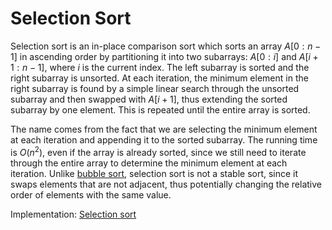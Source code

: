 # Selection Sort

Selection sort is an in-place comparison sort which sorts an array $A[0:n-1]$ in ascending order by partitioning it into two subarrays: $A[0:i]$ and $A[i+1:n-1]$, where $i$ is the current index. The left subarray is sorted and the right subarray is unsorted. At each iteration, the minimum element in the right subarray is found by a simple linear search through the unsorted subarray and then swapped with $A[i+1]$, thus extending the sorted subarray by one element. This is repeated until the entire array is sorted.

The name comes from the fact that we are selecting the minimum element at each iteration and appending it to the sorted subarray. The running time is $O(n^2)$, even if the array is already sorted, since we still need to iterate through the entire array to determine the minimum element at each iteration. Unlike [bubble sort](https://github.com/pl3onasm/CLRS/tree/main/algorithms/sorting/bubble-sort), selection sort is not a stable sort, since it swaps elements that are not adjacent, thus potentially changing the relative order of elements with the same value.

Implementation: [Selection sort](https://github.com/pl3onasm/CLRS/tree/main/algorithms/sorting/selection-sort/selectionsort.c)
